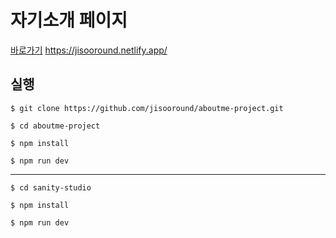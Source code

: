 # 자기소개 페이지

[바로가기](https://jisooround.netlify.app/) https://jisooround.netlify.app/

## 실행

```
$ git clone https://github.com/jisooround/aboutme-project.git
```

```
$ cd aboutme-project
```

```
$ npm install
```

```
$ npm run dev
```

---

```
$ cd sanity-studio
```

```
$ npm install
```

```
$ npm run dev
```
